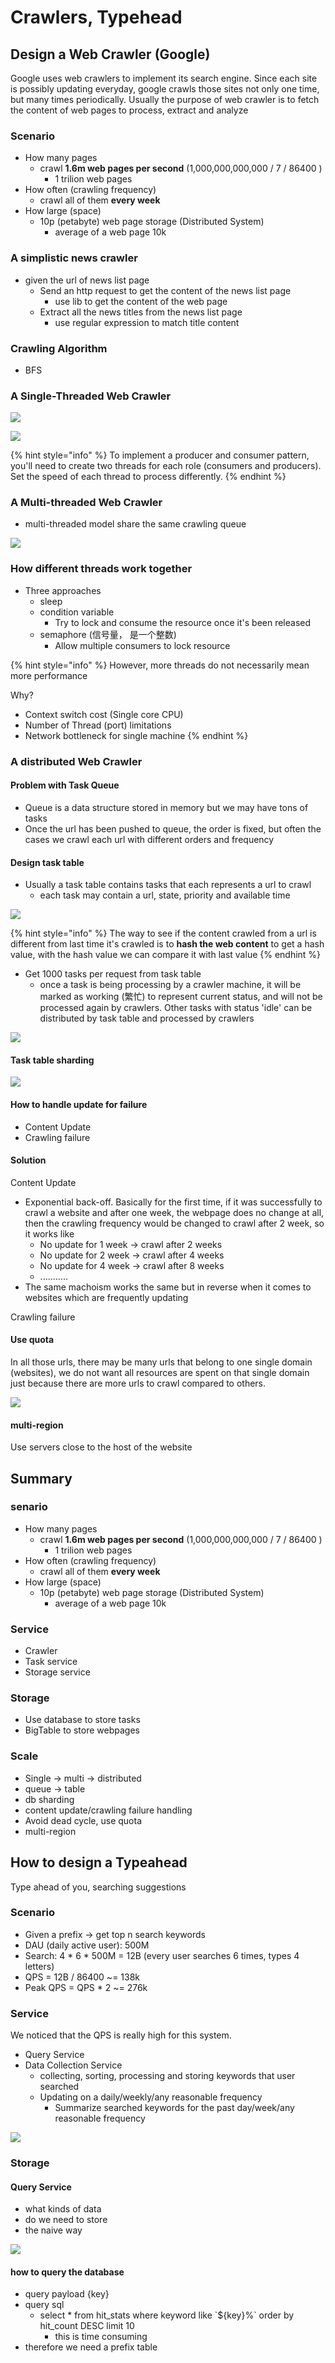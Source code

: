 # Crawlers, Typehead

## Design a Web Crawler \(Google\)

Google uses web crawlers to implement its search engine. Since each site is possibly updating everyday, google crawls those sites not only one time, but many times periodically. Usually the purpose of web crawler is to fetch the content of web pages to process, extract and analyze

### Scenario

* How many pages
  * crawl **1.6m web pages per second** \(1,000,000,000,000 / 7 / 86400 \)
    * 1 trilion web pages
* How often \(crawling frequency\)
  * crawl all of them **every week**
* How large \(space\)
  * 10p \(petabyte\) web page storage \(Distributed System\)
    * average of a web page 10k

### A simplistic news crawler

* given the url of news list page
  * Send an http request to get the content of the news list page
    * use lib to get the content of the web page
  * Extract all the news titles from the news list page
    * use regular expression to match title content

### Crawling Algorithm

* BFS

### A Single-Threaded Web Crawler

![](../../.gitbook/assets/screen-shot-2019-12-16-at-6.10.39-pm.png)

![](../../.gitbook/assets/screen-shot-2019-12-16-at-6.17.38-pm.png)

{% hint style="info" %}
To implement a producer and consumer pattern, you'll need to create two threads for each role \(consumers and producers\). Set the speed of each thread to process differently.
{% endhint %}

### A Multi-threaded Web Crawler

* multi-threaded model share the same crawling queue

![](../../.gitbook/assets/screen-shot-2019-12-16-at-6.34.01-pm.png)

### How different threads work together

* Three approaches
  * sleep
  * condition variable 
    * Try to lock and consume the resource once it's been released
  * semaphore \(信号量， 是一个整数\)
    * Allow multiple consumers to lock resource

{% hint style="info" %}
However, more threads do not necessarily mean more performance

Why?

* Context switch cost \(Single core CPU\)
* Number of Thread \(port\) limitations
* Network bottleneck for single machine
{% endhint %}

### A distributed Web Crawler

#### Problem with Task Queue

* Queue is a data structure stored in memory but we may have tons of tasks
* Once the url has been pushed to queue, the order is fixed, but often the cases we crawl each url with different orders and frequency

#### Design task table

* Usually a task table contains tasks that each represents a url to crawl
  * each task may contain a url, state, priority and available time

![](../../.gitbook/assets/screen-shot-2019-12-17-at-10.34.29-pm.png)

{% hint style="info" %}
The way to see if the content crawled from a url is different from last time it's crawled is to **hash the web content** to get a hash value, with the hash value we can compare it with last value
{% endhint %}

* Get 1000 tasks per request from task table
  * once a task is being processing by a crawler machine, it will be marked as working \(繁忙\) to represent current status, and will not be processed again by crawlers. Other tasks with status 'idle' can be distributed by task table and processed by crawlers

![](../../.gitbook/assets/screen-shot-2019-12-17-at-10.27.21-pm.png)

#### Task table sharding

![](../../.gitbook/assets/screen-shot-2019-12-18-at-9.38.55-pm.png)

#### How to handle update for failure

* Content Update
* Crawling failure

#### Solution

Content Update

* Exponential back-off. Basically for the first time, if it was successfully to crawl a website and after one week, the webpage does no change at all, then the crawling frequency would be changed to crawl after 2 week, so it works like
  * No update for 1 week -&gt; crawl after 2 weeks
  * No update for 2 week -&gt; crawl after 4 weeks
  * No update for 4 week -&gt; crawl after 8 weeks
  * ...........
* The same machoism works the same but in reverse when it comes to websites which are frequently updating 

Crawling failure

#### Use quota

In all those urls, there may be many urls that belong to one single domain \(websites\), we do not want all resources are spent on that single domain just because there are more urls to crawl compared to others.

![](../../.gitbook/assets/screen-shot-2019-12-18-at-9.54.34-pm.png)

#### multi-region

Use servers close to the host of the website

## Summary

### senario

* How many pages
  * crawl **1.6m web pages per second** \(1,000,000,000,000 / 7 / 86400 \)
    * 1 trilion web pages
* How often \(crawling frequency\)
  * crawl all of them **every week**
* How large \(space\)
  * 10p \(petabyte\) web page storage \(Distributed System\)
    * average of a web page 10k

### Service

* Crawler
* Task service
* Storage service

### Storage

* Use database to store tasks
* BigTable to store webpages

### Scale

* Single -&gt; multi -&gt; distributed
* queue -&gt; table
* db sharding
* content update/crawling failure handling
* Avoid dead cycle, use quota
* multi-region

## How to design a Typeahead

Type ahead of you, searching suggestions

### Scenario

* Given a prefix -&gt; get top n search keywords
* DAU \(daily active user\): 500M
* Search: 4 \* 6 \* 500M = 12B \(every user searches 6 times, types 4 letters\)
* QPS = 12B / 86400 ~= 138k
* Peak QPS = QPS \* 2 ~= 276k

### Service

We noticed that the QPS is really high for this system.

* Query Service
* Data Collection Service
  * collecting, sorting, processing and storing keywords that user searched
  * Updating on a daily/weekly/any reasonable frequency
    * Summarize searched keywords for the past day/week/any reasonable frequency

![](../../.gitbook/assets/screen-shot-2019-12-18-at-10.23.19-pm.png)

### Storage

#### Query Service

* what kinds of data
* do we need to store
* the naive way

![](../../.gitbook/assets/screen-shot-2019-12-18-at-10.31.09-pm.png)

#### how to query the database

* query payload {key}
* query sql
  * select \* from hit\_stats where keyword like \`${key}%\` order by hit\_count DESC limit 10
    * this is time consuming
* therefore we need a prefix table

